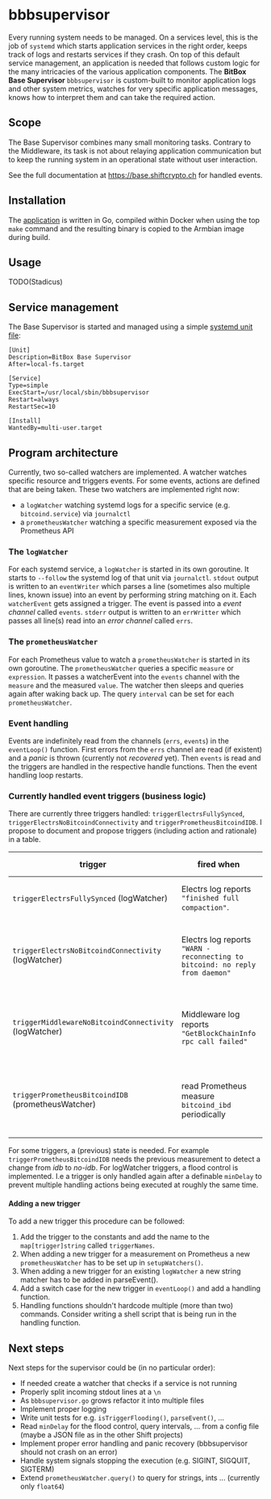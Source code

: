 # bbbsupervisor

Every running system needs to be managed.
On a services level, this is the job of `systemd` which starts application services in the right order, keeps track of logs and restarts services if they crash.
On top of this default service management, an application is needed that follows custom logic for the many intricacies of the various application components.
The **BitBox Base Supervisor** `bbbsupervisor` is custom-built to monitor application logs and other system metrics, watches for very specific application messages, knows how to interpret them and can take the required action.

## Scope

The Base Supervisor combines many small monitoring tasks. Contrary to the Middleware, its task is not about relaying application communication but to keep the running system in an operational state without user interaction.

See the full documentation at <https://base.shiftcrypto.ch> for handled events.

## Installation

The [application](bbbsupervisor.go) is written in Go, compiled within Docker when using the top `make` command and the resulting binary is copied to the Armbian image during build.

## Usage

TODO(Stadicus)

## Service management

The Base Supervisor is started and managed using a simple [systemd unit file](bbbsupervisor.service):

```console
[Unit]
Description=BitBox Base Supervisor
After=local-fs.target

[Service]
Type=simple
ExecStart=/usr/local/sbin/bbbsupervisor
Restart=always
RestartSec=10

[Install]
WantedBy=multi-user.target
```

## Program architecture

Currently, two so-called watchers are implemented. A watcher watches specific resource and triggers events. For some events, actions are defined that are being taken. These two watchers are implemented right now:

- a `logWatcher` watching systemd logs for a specific service (e.g. `bitcoind.service`) via `journalctl`
- a `prometheusWatcher` watching a specific measurement exposed via the Prometheus API

### The `logWatcher`

For each systemd service, a `logWatcher` is started in its own goroutine. It starts to `--follow` the systemd log of that unit via `journalctl`. `stdout` output is written to an `eventWriter` which parses a line (sometimes also multiple lines, known issue) into an event by performing string matching on it. Each `watcherEvent` gets assigned a trigger. The event is passed into a _event channel_ called `events`. `stderr` output is written to an `errWritter` which passes all line(s) read into an _error channel_ called `errs`.

### The `prometheusWatcher`

For each Prometheus value to watch a `prometheusWatcher` is started in its own goroutine. The `prometheusWatcher` queries a specific `measure` or `expression`. It passes a watcherEvent into the `events` channel with the `measure` and the measured `value`. The watcher then sleeps and queries again after waking back up. The query `interval` can be set for each `prometheusWatcher`.

### Event handling

Events are indefinitely read from the channels (`errs`, `events`) in the `eventLoop()` function. First errors from the `errs` channel are read (if existent) and a _panic_ is thrown (currently not _recovered_ yet). Then `events` is read and the triggers are handled in the respective handle functions. Then the event handling loop restarts.

### Currently handled event triggers (business logic)

There are currently three triggers handled: `triggerElectrsFullySynced`, `triggerElectrsNoBitcoindConnectivity` and `triggerPrometheusBitcoindIDB`. I propose to document and propose triggers (including action and rationale) in a table.

| trigger | fired when | action performed | rationale |
| ---  | --- | --- | --- |
| `triggerElectrsFullySynced` (logWatcher) | Electrs log reports `"finished full compaction"`. | Restart electrs. | Free memory after initiall full sync |
| `triggerElectrsNoBitcoindConnectivity` (logWatcher) | Electrs log reports `"WARN - reconnecting to bitcoind: no reply from daemon"` | restart electrs  | lost connection to `bitcoind` due to .cookie auth |
| `triggerMiddlewareNoBitcoindConnectivity` (logWatcher) | Middleware log reports `"GetBlockChainInfo rpc call failed"` | Restarts Middleware | lost connection to `bitcoind` due to .cookie auth |
| `triggerPrometheusBitcoindIDB` (prometheusWatcher) | read Prometheus measure `bitcoind_ibd` periodically | initial trigger or value has changed: run `bbbconfig.sh set bitcoin_idb <true|false>`; not changed: nothing | adjust dbcache and stop lightningd and electrs during initial block download |

For some triggers, a (previous) state is needed. For example `triggerPrometheusBitcoindIDB` needs the previous measurement to detect a change from _idb_ to _no-idb_. For logWatcher triggers, a flood control is implemented. I.e a trigger is only handled again after a definable `minDelay` to prevent multiple handling actions being executed at roughly the same time.

#### Adding a new trigger

To add a new trigger this procedure can be followed:

1. Add the trigger to the constants and add the name to the `map[trigger]string` called `triggerNames`.
2. When adding a new trigger for a measurement on Prometheus a new `prometheusWatcher` has to be set up in `setupWatchers()`.
3. When adding a new trigger for an existing `logWatcher` a new string matcher has to be added in parseEvent().
4. Add a switch case for the new trigger in `eventLoop()` and add a handling function.
5. Handling functions shouldn't hardcode multiple (more than two) commands. Consider writing a shell script that is being run in the handling function.

## Next steps

Next steps for the supervisor could be (in no particular order):

- If needed create a watcher that checks if a service is not running
- Properly split incoming stdout lines at a `\n`
- As `bbbsupervisor.go` grows refactor it into multiple files
- Implement proper logging
- Write unit tests for e.g. `isTriggerFlooding()`, `parseEvent()`, ...
- Read `minDelay` for the flood control, query intervals, ... from a config file (maybe a JSON file as in the other Shift projects)
- Implement proper error handling and panic recovery (bbbsupervisor should not crash on an error)
- Handle system signals stopping the execution (e.g. SIGINT, SIGQUIT, SIGTERM)
- Extend `prometheusWatcher.query()` to query for strings, ints ... (currently only `float64`)
